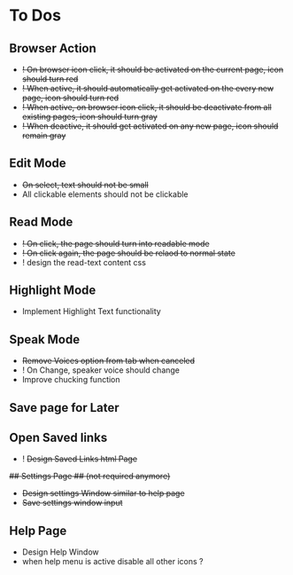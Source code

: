 # To Dos #
## Browser Action ##
* ~~! On browser icon click, it should be activated on the current page, icon should turn red~~
* ~~! When active, it should automatically get activated on the every new page, icon should turn red~~
* ~~! When active, on browser icon click, it should be deactivate from all existing pages, icon should turn gray~~
* ~~! When deactive, it should get activated on any new page, icon should remain gray~~

## Edit Mode ##
* ~~On select, text should not be small~~
* All clickable elements should not be clickable

## Read Mode ##
* ~~! On click, the page should turn into readable mode~~
* ~~! On click again, the page should be relaod to normal state~~
* ! design the read-text content css

## Highlight Mode ##
* Implement Highlight Text functionality

## Speak Mode ##
* ~~Remove Voices option from tab when canceled~~
* ! On Change, speaker voice should change
* Improve chucking function

## Save page for Later ##

## Open Saved links ##
* ! ~~Design Saved Links html Page~~

~~## Settings Page ## (not required anymore)~~
* ~~Design settings Window similar to help page~~
* ~~Save settings window input~~

## Help Page ##
* Design Help Window
* when help menu is active disable all other icons ?
